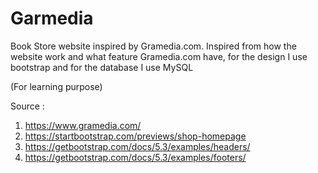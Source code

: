 # Garmedia
Book Store website inspired by Gramedia.com. Inspired from how the website work and what feature Gramedia.com have, for the design I use bootstrap and for the database I use MySQL

(For learning purpose)

Source :
1. https://www.gramedia.com/
2. https://startbootstrap.com/previews/shop-homepage
3. https://getbootstrap.com/docs/5.3/examples/headers/
4. https://getbootstrap.com/docs/5.3/examples/footers/
